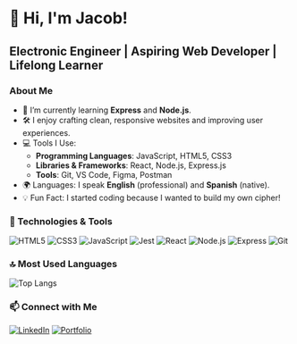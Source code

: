 # 👋 Hi, I'm Jacob!
## Electronic Engineer | Aspiring Web Developer | Lifelong Learner

### About Me
- 🌱 I’m currently learning **Express** and **Node.js**.
- 🛠️ I enjoy crafting clean, responsive websites and improving user experiences.
- 💻 Tools I Use:
  - **Programming Languages**: JavaScript, HTML5, CSS3
  - **Libraries & Frameworks**: React, Node.js, Express.js
  - **Tools**: Git, VS Code, Figma, Postman
- 🌍 Languages: I speak **English** (professional) and **Spanish** (native).
- 💡 Fun Fact: I started coding because I wanted to build my own cipher!


### 🔧 Technologies & Tools
![HTML5](https://img.shields.io/badge/-HTML5-E34F26?style=flat&logo=html5&logoColor=white)
![CSS3](https://img.shields.io/badge/-CSS3-1572B6?style=flat&logo=css3&logoColor=white)
![JavaScript](https://img.shields.io/badge/-JavaScript-F7DF1E?style=flat&logo=javascript&logoColor=black)
![Jest](https://img.shields.io/badge/-Jest-C21325?style=flat&logo=jest&logoColor=white)
![React](https://img.shields.io/badge/-React-61DAFB?style=flat&logo=react&logoColor=white)
![Node.js](https://img.shields.io/badge/-Node.js-339933?style=flat&logo=node.js&logoColor=white)
![Express](https://img.shields.io/badge/-Express-333333?style=flat&logo=express&logoColor=white)
![Git](https://img.shields.io/badge/-Git-F05032?style=flat&logo=git&logoColor=white)


### 🔝 Most Used Languages
![Top Langs](https://github-readme-stats.vercel.app/api/top-langs/?username=jacob-guerrero&layout=compact&theme=radical)


### 📫 Connect with Me
[![LinkedIn](https://img.shields.io/badge/-LinkedIn-blue?style=flat&logo=linkedin&logoColor=white)](https://linkedin.com/in/wj-guerrero)
[![Portfolio](https://img.shields.io/badge/-Portfolio-black?style=flat&logo=github&logoColor=white)](https://github.com/jacob-guerrero)

<!--
**jacob-guerrero/jacob-guerrero** is a ✨ _special_ ✨ repository because its `README.md` (this file) appears on your GitHub profile.

Here are some ideas to get you started:

- 🔭 I’m currently working on ...
- 🌱 I’m currently learning ...
- 👯 I’m looking to collaborate on ...
- 🤔 I’m looking for help with ...
- 💬 Ask me about ...
- 📫 How to reach me: ...
- 😄 Pronouns: ...
- ⚡ Fun fact: ...
-->
